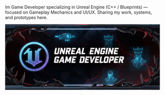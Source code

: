 Im Game Developer specializing in Unreal Engine (C++ / Blueprints) — focused on Gameplay Mechanics and UI/UX. Sharing my work, systems, and prototypes here.

<p align="center">
  <img src="assets/banner.jpg" alt="Unreal Engine Banner" width="1000" />
</p>

